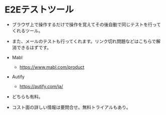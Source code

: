 # E2Eテストツール

- ブラウザ上で操作するだけで操作を覚えてその後自動で同じテストを行ってくれるツール。

- また、メールのテストも行ってくれます。リンク切れ問題などはこちらで解消できるはずです。

- Mabl
  - https://www.mabl.com/product

- Autify
  - https://autify.com/ja/

- どちらも有料。
- コスト面の詳しい情報は要問合せ。無料トライアルもあり。
